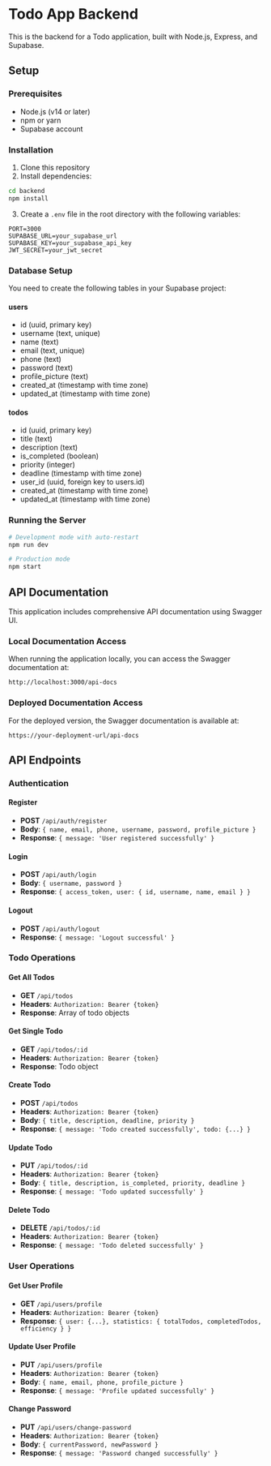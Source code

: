 # Todo App Backend

This is the backend for a Todo application, built with Node.js, Express, and Supabase.

## Setup

### Prerequisites
- Node.js (v14 or later)
- npm or yarn
- Supabase account

### Installation
1. Clone this repository
2. Install dependencies:
```bash
cd backend
npm install
```

3. Create a `.env` file in the root directory with the following variables:
```
PORT=3000
SUPABASE_URL=your_supabase_url
SUPABASE_KEY=your_supabase_api_key
JWT_SECRET=your_jwt_secret
```

### Database Setup
You need to create the following tables in your Supabase project:

#### users
- id (uuid, primary key)
- username (text, unique)
- name (text)
- email (text, unique)
- phone (text)
- password (text)
- profile_picture (text)
- created_at (timestamp with time zone)
- updated_at (timestamp with time zone)

#### todos
- id (uuid, primary key)
- title (text)
- description (text)
- is_completed (boolean)
- priority (integer)
- deadline (timestamp with time zone)
- user_id (uuid, foreign key to users.id)
- created_at (timestamp with time zone)
- updated_at (timestamp with time zone)

### Running the Server
```bash
# Development mode with auto-restart
npm run dev

# Production mode
npm start
```

## API Documentation

This application includes comprehensive API documentation using Swagger UI.

### Local Documentation Access
When running the application locally, you can access the Swagger documentation at:
```
http://localhost:3000/api-docs
```

### Deployed Documentation Access
For the deployed version, the Swagger documentation is available at:
```
https://your-deployment-url/api-docs
```

## API Endpoints

### Authentication

#### Register
- **POST** `/api/auth/register`
- **Body**: `{ name, email, phone, username, password, profile_picture }`
- **Response**: `{ message: 'User registered successfully' }`

#### Login
- **POST** `/api/auth/login`
- **Body**: `{ username, password }`
- **Response**: `{ access_token, user: { id, username, name, email } }`

#### Logout
- **POST** `/api/auth/logout`
- **Response**: `{ message: 'Logout successful' }`

### Todo Operations

#### Get All Todos
- **GET** `/api/todos`
- **Headers**: `Authorization: Bearer {token}`
- **Response**: Array of todo objects

#### Get Single Todo
- **GET** `/api/todos/:id`
- **Headers**: `Authorization: Bearer {token}`
- **Response**: Todo object

#### Create Todo
- **POST** `/api/todos`
- **Headers**: `Authorization: Bearer {token}`
- **Body**: `{ title, description, deadline, priority }`
- **Response**: `{ message: 'Todo created successfully', todo: {...} }`

#### Update Todo
- **PUT** `/api/todos/:id`
- **Headers**: `Authorization: Bearer {token}`
- **Body**: `{ title, description, is_completed, priority, deadline }`
- **Response**: `{ message: 'Todo updated successfully' }`

#### Delete Todo
- **DELETE** `/api/todos/:id`
- **Headers**: `Authorization: Bearer {token}`
- **Response**: `{ message: 'Todo deleted successfully' }`

### User Operations

#### Get User Profile
- **GET** `/api/users/profile`
- **Headers**: `Authorization: Bearer {token}`
- **Response**: `{ user: {...}, statistics: { totalTodos, completedTodos, efficiency } }`

#### Update User Profile
- **PUT** `/api/users/profile`
- **Headers**: `Authorization: Bearer {token}`
- **Body**: `{ name, email, phone, profile_picture }`
- **Response**: `{ message: 'Profile updated successfully' }`

#### Change Password
- **PUT** `/api/users/change-password`
- **Headers**: `Authorization: Bearer {token}`
- **Body**: `{ currentPassword, newPassword }`
- **Response**: `{ message: 'Password changed successfully' }` 